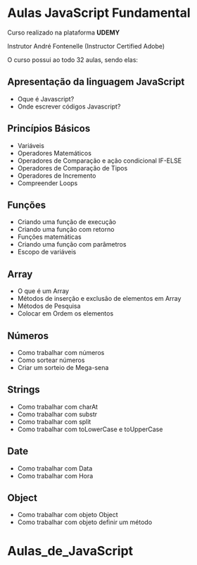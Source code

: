 # Aulas JavaScript Fundamental

Curso realizado na plataforma **UDEMY**

Instrutor André Fontenelle (Instructor Certified Adobe)

O curso possui ao todo 32 aulas, sendo elas:

**Apresentação da linguagem JavaScript**
-
- Oque é Javascript?
- Onde escrever códigos Javascript?

**Princípios Básicos**
-
- Variáveis
- Operadores Matemáticos 
- Operadores de Comparação e ação condicional IF-ELSE
- Operadores de Comparação de Tipos
- Operadores de Incremento
- Compreender Loops

**Funções**
-
- Criando uma função de execução
- Criando uma função com retorno
- Funções matemáticas
- Criando uma função com parâmetros
- Escopo de variáveis

**Array**
-
- O que é um Array 
- Métodos de inserção e exclusão de elementos em Array
- Métodos de Pesquisa
- Colocar em Ordem os elementos

**Números**
-
- Como trabalhar com números
- Como sortear números
- Criar um sorteio de Mega-sena

**Strings**
-
- Como trabalhar com charAt
- Como trabalhar com substr
- Como trabalhar com split
- Como trabalhar com toLowerCase e toUpperCase

**Date**
-
- Como trabalhar com Data
- Como trabalhar com Hora

**Object**
-
- Como trabalhar com objeto Object
- Como trabalhar com objeto definir um método
# Aulas_de_JavaScript

